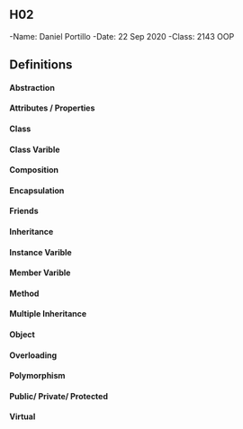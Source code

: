 ##  H02

-Name: Daniel Portillo
-Date: 22 Sep 2020
-Class: 2143 OOP

## Definitions

#### Abstraction

#### Attributes / Properties

#### Class

#### Class Varible

#### Composition

#### Encapsulation

#### Friends

#### Inheritance

#### Instance Varible

#### Member Varible

#### Method

#### Multiple Inheritance

#### Object

#### Overloading

#### Polymorphism

#### Public/ Private/ Protected

#### Virtual
